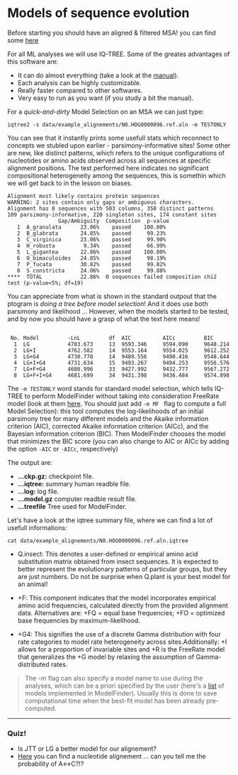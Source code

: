 # Models of sequence evolution

Before starting you should have an aligned & filtered MSA! you can find some [here](https://github.com/for-giobbe/MP25/tree/main/data/example_alignements)

For all ML analyses we will use IQ-TREE. Some of the greates advantages of this software are:

 * It can do almost everything (take a look at the [manual](http://www.iqtree.org/doc/)).
 * Each analysis can be highly customizable.
 * Really faster compared to other softwares.
 * Very easy to run as you want (if you study a bit the manual).

For a *quick-and-dirty* Model Selection on an MSA we can just type:

```
iqtree2 -s data/example_alignements/N0.HOG0000096.ref.aln -m TESTONLY
```
You can see that it instantly prints some usefull stats which reconnect to concepts we stubled upon earlier - parsimony-informative sites! Some other are new, like distinct patterns, which refers to the unique configurations of nucleotides or amino acids observed across all sequences at specific alignment positions. The test performed here indicates no significant compositional heterogeneity among the sequences, this is somethin which we will get back to in the lesson on biases.

```
Alignment most likely contains protein sequences
WARNING: 2 sites contain only gaps or ambiguous characters.
Alignment has 8 sequences with 503 columns, 358 distinct patterns
109 parsimony-informative, 220 singleton sites, 174 constant sites
                Gap/Ambiguity  Composition  p-value
   1  A_granulata      23.06%    passed    100.00%
   2  B_glabrata       24.85%    passed     99.23%
   3  C_virginica      23.06%    passed     99.90%
   4  H_robusta         9.34%    passed     66.99%
   5  L_gigantea       22.86%    passed    100.00%
   6  O_bimaculoides   24.85%    passed     98.19%
   7  P_fucata         30.82%    passed     99.82%
   8  S_constricta     24.06%    passed     99.88%
****  TOTAL            22.86%  0 sequences failed composition chi2 test (p-value<5%; df=19)
```

You can appreciate from what is shown in the standard outpout that the ptogram is *doing a tree before model selection*! And it does use both parsimony and likelihood ... However, when the models started to be tested, and by now you should have a grasp of what the text here means!

```

 No. Model         -LnL         df  AIC          AICc         BIC
  1  LG            4783.673     13  9593.346     9594.090     9648.214
  2  LG+I          4762.582     14  9553.164     9554.025     9612.252
  3  LG+G4         4730.778     14  9489.556     9490.416     9548.644
  4  LG+I+G4       4731.634     15  9493.267     9494.253     9556.576
  7  LG+F+G4       4680.996     33  9427.992     9432.777     9567.272
  8  LG+F+I+G4     4681.699     34  9431.398     9436.484     9574.898
```

The ```-m TESTONLY``` word stands for  standard model selection, which tells IQ-TREE to perform ModelFinder without taking into consideration FreeRate model (look at them [here](https://www.nature.com/articles/nmeth.4285). You should just add ```-m MF ``` flag to compute a full Model Selection): this tool computes the log-likelihoods of an initial parsimony tree for many different models and the Akaike information criterion (AIC), corrected Akaike information criterion (AICc), and the Bayesian information criterion (BIC). Then ModelFinder chooses the model that minimizes the BIC score (you can also change to AIC or AICc by adding the option ```-AIC``` or ```-AICc```, respectively)

The output are:

 * **...ckp.gz:** checkpoint file.
 * **...iqtree:** summary human readble file.
 * **...log:** log file.
 * **...model.gz** computer readble result file.
 * **...treefile** Tree used for ModelFinder.

Let's have a look at the iqtree summary file, where we can find a lot of usefull informations:

```
cat data/example_alignements/N0.HOG0000096.ref.aln.iqtree
```


- Q.insect: This denotes a user-defined or empirical amino acid substitution matrix obtained  from insect sequences. It is expected to better represent the evolutionary patterns of particular groups, but  they are just numbers. Do not be surprise when Q.plant is your best model for an animal!

- +F: This component indicates that the model incorporates empirical amino acid frequencies, calculated directly from the provided alignment data. Alternatives are: +FQ	= equal base frequencies; +FO	= optimized base frequencies by maximum-likelihood.

- +G4: This signifies the use of a discrete Gamma distribution with four rate categories to model rate heterogeneity across sites.Additionally: +I	allows for a proportion of invariable sites and +R is the FreeRate model that generalizes the +G model by relaxing the assumption of Gamma-distributed rates.


>The -m flag can also specify a model name to use during the analyses, which can be a priori specified by the user (here's a [list](http://www.iqtree.org/doc/Substitution-Models) of models implemented in ModelFinder). Usually this is done to save computational time when the best-fit model has been already pre-computed.


---


### Quiz! 

- Is JTT or LG a better model for our alignement?
- [Here](https://github.com/for-giobbe/MP25/blob/main/data/example_alignements/Rhabdomeric1.nt.aln) you can find a nucleotide alignement ... can you tell me the probability of A↔C?!?
